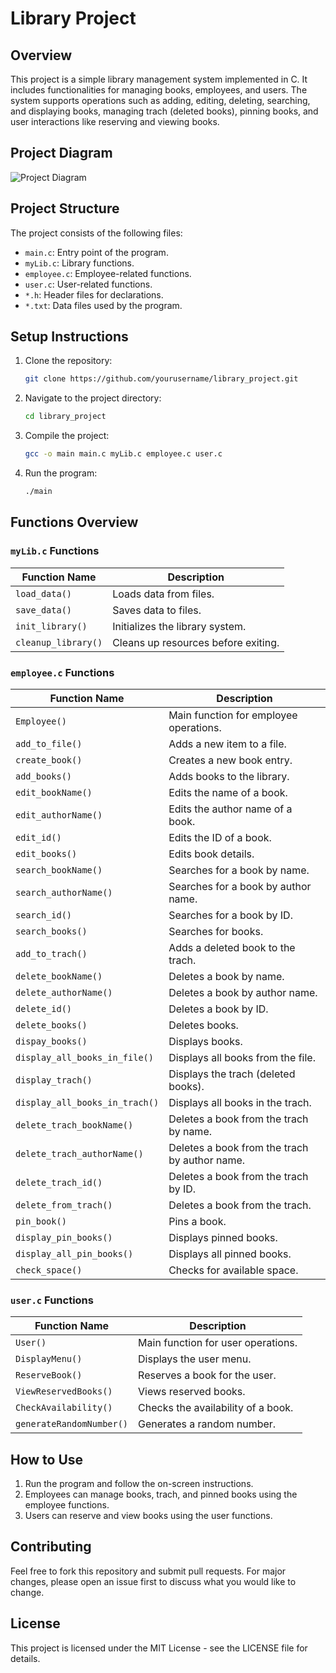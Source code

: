 # Library Project

## Overview
This project is a simple library management system implemented in C. It includes functionalities for managing books, employees, and users. The system supports operations such as adding, editing, deleting, searching, and displaying books, managing trach (deleted books), pinning books, and user interactions like reserving and viewing books.

## Project Diagram
![Project Diagram](https://github.com/user-attachments/assets/49d0542e-3156-4e12-980f-dd090a57b32c)

## Project Structure
The project consists of the following files:
- `main.c`: Entry point of the program.
- `myLib.c`: Library functions.
- `employee.c`: Employee-related functions.
- `user.c`: User-related functions.
- `*.h`: Header files for declarations.
- `*.txt`: Data files used by the program.

## Setup Instructions
1. Clone the repository:
    ```bash
    git clone https://github.com/yourusername/library_project.git
    ```
2. Navigate to the project directory:
    ```bash
    cd library_project
    ```
3. Compile the project:
    ```bash
    gcc -o main main.c myLib.c employee.c user.c
    ```
4. Run the program:
    ```bash
    ./main
    ```

## Functions Overview

### `myLib.c` Functions
| Function Name          | Description                                      |
|------------------------|--------------------------------------------------|
| `load_data()`          | Loads data from files.                           |
| `save_data()`          | Saves data to files.                             |
| `init_library()`       | Initializes the library system.                  |
| `cleanup_library()`    | Cleans up resources before exiting.              |

### `employee.c` Functions
| Function Name               | Description                                                  |
|-----------------------------|--------------------------------------------------------------|
| `Employee()`                | Main function for employee operations.                       |
| `add_to_file()`             | Adds a new item to a file.                                   |
| `create_book()`             | Creates a new book entry.                                    |
| `add_books()`               | Adds books to the library.                                   |
| `edit_bookName()`           | Edits the name of a book.                                    |
| `edit_authorName()`         | Edits the author name of a book.                             |
| `edit_id()`                 | Edits the ID of a book.                                      |
| `edit_books()`              | Edits book details.                                          |
| `search_bookName()`         | Searches for a book by name.                                 |
| `search_authorName()`       | Searches for a book by author name.                          |
| `search_id()`               | Searches for a book by ID.                                   |
| `search_books()`            | Searches for books.                                          |
| `add_to_trach()`            | Adds a deleted book to the trach.                            |
| `delete_bookName()`         | Deletes a book by name.                                      |
| `delete_authorName()`       | Deletes a book by author name.                               |
| `delete_id()`               | Deletes a book by ID.                                        |
| `delete_books()`            | Deletes books.                                               |
| `dispay_books()`            | Displays books.                                              |
| `display_all_books_in_file()` | Displays all books from the file.                           |
| `display_trach()`           | Displays the trach (deleted books).                          |
| `display_all_books_in_trach()` | Displays all books in the trach.                          |
| `delete_trach_bookName()`   | Deletes a book from the trach by name.                       |
| `delete_trach_authorName()` | Deletes a book from the trach by author name.                |
| `delete_trach_id()`         | Deletes a book from the trach by ID.                         |
| `delete_from_trach()`       | Deletes a book from the trach.                               |
| `pin_book()`                | Pins a book.                                                 |
| `display_pin_books()`       | Displays pinned books.                                       |
| `display_all_pin_books()`   | Displays all pinned books.                                   |
| `check_space()`             | Checks for available space.                                  |

### `user.c` Functions
| Function Name           | Description                          |
|-------------------------|--------------------------------------|
| `User()`                | Main function for user operations.   |
| `DisplayMenu()`         | Displays the user menu.              |
| `ReserveBook()`         | Reserves a book for the user.        |
| `ViewReservedBooks()`   | Views reserved books.                |
| `CheckAvailability()`   | Checks the availability of a book.   |
| `generateRandomNumber()` | Generates a random number.          |

## How to Use
1. Run the program and follow the on-screen instructions.
2. Employees can manage books, trach, and pinned books using the employee functions.
3. Users can reserve and view books using the user functions.

## Contributing
Feel free to fork this repository and submit pull requests. For major changes, please open an issue first to discuss what you would like to change.

## License
This project is licensed under the MIT License - see the LICENSE file for details.
